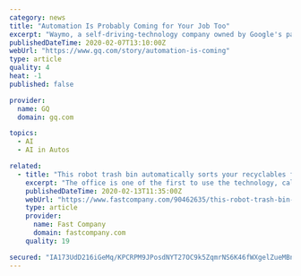 ```yaml
---
category: news
title: "Automation Is Probably Coming for Your Job Too"
excerpt: "Waymo, a self-driving-technology company owned by Google's parent corporation ... since up to 70 percent of the work they do could be done by machines. But as artificial intelligence becomes more common and effective, automation will start to supplant receptionists, couriers, market research analysts, proofreaders, cashiers, office clerks ..."
publishedDateTime: 2020-02-07T13:10:00Z
webUrl: "https://www.gq.com/story/automation-is-coming"
type: article
quality: 4
heat: -1
published: false

provider:
  name: GQ
  domain: gq.com

topics:
  - AI
  - AI in Autos

related:
  - title: "This robot trash bin automatically sorts your recyclables for you"
    excerpt: "The office is one of the first to use the technology, called TrashBot, from a startup called CleanRobotics ... [Photo: Clean Robotics] He thought that technology could help. “We started looking at the diminishing costs of sensors and robotic components and the increasing accessibility of algorithms and AI systems and we thought, maybe we ..."
    publishedDateTime: 2020-02-13T11:35:00Z
    webUrl: "https://www.fastcompany.com/90462635/this-robot-trash-bin-automatically-sorts-your-recyclables-for-you?partner=feedburner"
    type: article
    provider:
      name: Fast Company
      domain: fastcompany.com
    quality: 19

secured: "IA173UdD216iGeMq/KPCRPM9JPosdNYT27OC9k5ZqmrNS6K46fWXgelZueMBnGHgRYjfH5Pg9UIMHPxuQoVFBisEbwchiHd35ebB1wsnpkfT0R9Mrf7Pk3BIFPPGC8TY2TE+YOXbaaydWHO2NXXJ7H4JKNLcRMDePDiLqNuJH+DKpOw5no3BKtSu3foAJBswVoAo/RQNKdCxd+qlocBRrrmSY/9sGp1gjWzeU20KxI0uo56Ui3GUdwQfNH27bc428BV6ApuTqWMiW6QXu+UTuXNllrQC5+OhUt/NTqQ3FIddoeb4Id8ibhGTiTccCO2zaftIDeLgGEIMjZ+CwiAcfjhmQgTx1K1GuEjnT9CFgL5N3fzNHYFuzQfET+EfYtjBgDWgRwVDapPmviwdNMXMeFHrfzr0Ifp/ZvBa8cReNsr1ULXDeIX/cEZ7tnhNlw+0XVADgE5Bgvx5zJxgBQ7Xk7EmO+u4jg/dw55wsdFinuI=;W43fg5C4JwozKJjfATT5wQ=="
---
```


